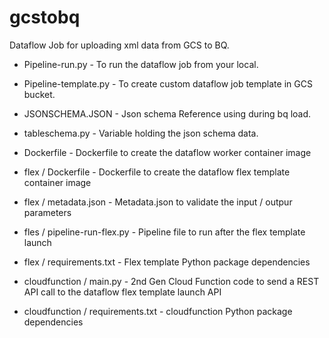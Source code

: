# gcstobq
Dataflow Job for uploading xml data from GCS to BQ.

* Pipeline-run.py -
To run the dataflow job from your local.

* Pipeline-template.py - 
To create custom dataflow job template in GCS bucket.

* JSONSCHEMA.JSON - 
Json schema Reference using during bq load.

* tableschema.py - 
Variable holding the json schema data.

* Dockerfile -
Dockerfile to create the dataflow worker container image

* flex / Dockerfile -
Dockerfile to create the dataflow flex template container image
  
* flex / metadata.json -
Metadata.json to validate the input / outpur parameters

* fles / pipeline-run-flex.py -
Pipeline file to run after the flex template launch

* flex / requirements.txt -
Flex template Python package dependencies

* cloudfunction / main.py -
2nd Gen Cloud Function code to send a REST API call to the dataflow flex template launch API

* cloudfunction / requirements.txt -
cloudfunction Python package dependencies
